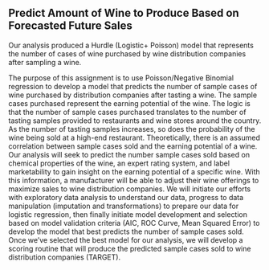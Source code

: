 ## Predict Amount of Wine to Produce Based on Forecasted Future Sales

Our analysis produced a Hurdle (Logistic+ Poisson) model that represents the number of cases of wine purchased by wine distribution companies after sampling a wine.

The purpose of this assignment is to use Poisson/Negative Binomial regression to develop a model that predicts the number of sample cases of wine purchased by distribution companies after tasting a wine. The sample cases purchased represent the earning potential of the wine. The logic is that the number of sample cases purchased translates to the number of tasting samples provided to restaurants and wine stores around the country. As the number of tasting samples increases, so does the probability of the wine being sold at a high-end restaurant. Theoretically, there is an assumed correlation between sample cases sold and the earning potential of a wine. Our analysis will seek to predict the number sample cases sold based on chemical properties of the wine, an expert rating system, and label marketability to gain insight on the earning potential of a specific wine. With this information, a manufacturer will be able to adjust their wine offerings to maximize sales to wine distribution companies. We will initiate our efforts with exploratory data analysis to understand our data, progress to data manipulation (imputation and transformations) to prepare our data for logistic regression, then finally initiate model development and selection based on model validation criteria (AIC, ROC Curve, Mean Squared Error) to develop the model that best predicts the number of sample cases sold. Once we’ve selected the best model for our analysis, we will develop a scoring routine that will produce the predicted sample cases sold to wine distribution companies (TARGET).
